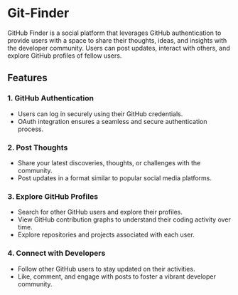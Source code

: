 # Git-Finder

GitHub Finder is a social platform that leverages GitHub authentication to provide users with a space to share their thoughts, ideas, and insights with the developer community. Users can post updates, interact with others, and explore GitHub profiles of fellow users.

## Features

### 1. GitHub Authentication

- Users can log in securely using their GitHub credentials.
- OAuth integration ensures a seamless and secure authentication process.

### 2. Post Thoughts

- Share your latest discoveries, thoughts, or challenges with the community.
- Post updates in a format similar to popular social media platforms.

### 3. Explore GitHub Profiles

- Search for other GitHub users and explore their profiles.
- View GitHub contribution graphs to understand their coding activity over time.
- Explore repositories and projects associated with each user.

### 4. Connect with Developers

- Follow other GitHub users to stay updated on their activities.
- Like, comment, and engage with posts to foster a vibrant developer community.
